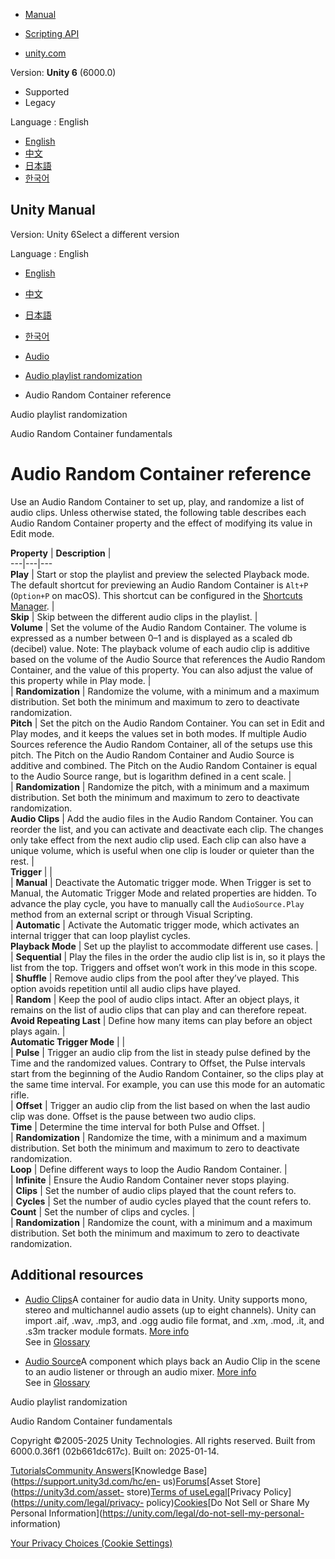 [](https://docs.unity3d.com)

  * [Manual](../Manual/index.html)
  * [Scripting API](../ScriptReference/index.html)

  * [unity.com](https://unity.com/)

Version: **Unity 6** (6000.0)

  * Supported
  * Legacy

Language : English

  * [English](/Manual/AudioRandomContainer-UI.html)
  * [中文](/cn/current/Manual/AudioRandomContainer-UI.html)
  * [日本語](/ja/current/Manual/AudioRandomContainer-UI.html)
  * [한국어](/kr/current/Manual/AudioRandomContainer-UI.html)

[](https://docs.unity3d.com)

## Unity Manual

Version: Unity 6Select a different version

Language : English

  * [English](/Manual/AudioRandomContainer-UI.html)
  * [中文](/cn/current/Manual/AudioRandomContainer-UI.html)
  * [日本語](/ja/current/Manual/AudioRandomContainer-UI.html)
  * [한국어](/kr/current/Manual/AudioRandomContainer-UI.html)

  * [Audio](Audio.html)
  * [Audio playlist randomization](AudioRandomContainer.html)
  * Audio Random Container reference

[](AudioRandomContainer.html)

Audio playlist randomization

[](AudioRandomContainer-fundamentals.html)

Audio Random Container fundamentals

# Audio Random Container reference

Use an Audio Random Container to set up, play, and randomize a list of audio
clips. Unless otherwise stated, the following table describes each Audio
Random Container property and the effect of modifying its value in Edit mode.

**Property** | **Description** |   
---|---|---  
**Play** | Start or stop the playlist and preview the selected Playback mode. The default shortcut for previewing an Audio Random Container is `Alt+P` (`Option+P` on macOS). This shortcut can be configured in the [Shortcuts Manager](ShortcutsManager.html). |   
**Skip** | Skip between the different audio clips in the playlist. |   
**Volume** | Set the volume of the Audio Random Container. The volume is expressed as a number between 0–1 and is displayed as a scaled db (decibel) value. Note: The playback volume of each audio clip is additive based on the volume of the Audio Source that references the Audio Random Container, and the value of this property. You can also adjust the value of this property while in Play mode. |   
| **Randomization** | Randomize the volume, with a minimum and a maximum distribution. Set both the minimum and maximum to zero to deactivate randomization.  
**Pitch** | Set the pitch on the Audio Random Container. You can set in Edit and Play modes, and it keeps the values set in both modes. If multiple Audio Sources reference the Audio Random Container, all of the setups use this pitch. The Pitch on the Audio Random Container and Audio Source is additive and combined. The Pitch on the Audio Random Container is equal to the Audio Source range, but is logarithm defined in a cent scale. |   
| **Randomization** | Randomize the pitch, with a minimum and a maximum distribution. Set both the minimum and maximum to zero to deactivate randomization.  
**Audio Clips** | Add the audio files in the Audio Random Container. You can reorder the list, and you can activate and deactivate each clip. The changes only take effect from the next audio clip used. Each clip can also have a unique volume, which is useful when one clip is louder or quieter than the rest. |   
**Trigger** |  |   
| **Manual** | Deactivate the Automatic trigger mode. When Trigger is set to Manual, the Automatic Trigger Mode and related properties are hidden. To advance the play cycle, you have to manually call the `AudioSource.Play` method from an external script or through Visual Scripting.  
| **Automatic** | Activate the Automatic trigger mode, which activates an internal trigger that can loop playlist cycles.  
**Playback Mode** | Set up the playlist to accommodate different use cases. |   
| **Sequential** | Play the files in the order the audio clip list is in, so it plays the list from the top. Triggers and offset won’t work in this mode in this scope.  
| **Shuffle** | Remove audio clips from the pool after they’ve played. This option avoids repetition until all audio clips have played.  
| **Random** | Keep the pool of audio clips intact. After an object plays, it remains on the list of audio clips that can play and can therefore repeat.  
**Avoid Repeating Last** | Define how many items can play before an object plays again. |   
**Automatic Trigger Mode** |  |   
| **Pulse** | Trigger an audio clip from the list in steady pulse defined by the Time and the randomized values. Contrary to Offset, the Pulse intervals start from the beginning of the Audio Random Container, so the clips play at the same time interval. For example, you can use this mode for an automatic rifle.  
| **Offset** | Trigger an audio clip from the list based on when the last audio clip was done. Offset is the pause between two audio clips.  
**Time** | Determine the time interval for both Pulse and Offset. |   
| **Randomization** | Randomize the time, with a minimum and a maximum distribution. Set both the minimum and maximum to zero to deactivate randomization.  
**Loop** | Define different ways to loop the Audio Random Container. |   
| **Infinite** | Ensure the Audio Random Container never stops playing.  
| **Clips** | Set the number of audio clips played that the count refers to.  
| **Cycles** | Set the number of audio cycles played that the count refers to.  
**Count** | Set the number of clips and cycles. |   
| **Randomization** | Randomize the count, with a minimum and a maximum distribution. Set both the minimum and maximum to zero to deactivate randomization.  
  
## Additional resources

  * [Audio Clips](class-AudioClip.html)A container for audio data in Unity. Unity supports mono, stereo and multichannel audio assets (up to eight channels). Unity can import .aif, .wav, .mp3, and .ogg audio file format, and .xm, .mod, .it, and .s3m tracker module formats. [More info](class-AudioClip.html)  
See in [Glossary](Glossary.html#AudioClip)

  * [Audio Source](class-AudioSource.html)A component which plays back an Audio Clip in the scene to an audio listener or through an audio mixer. [More info](class-AudioSource.html)  
See in [Glossary](Glossary.html#AudioSource)

[](AudioRandomContainer.html)

Audio playlist randomization

[](AudioRandomContainer-fundamentals.html)

Audio Random Container fundamentals

Copyright ©2005-2025 Unity Technologies. All rights reserved. Built from
6000.0.36f1 (02b661dc617c). Built on: 2025-01-14.

[Tutorials](https://learn.unity.com/)[Community
Answers](https://answers.unity3d.com)[Knowledge
Base](https://support.unity3d.com/hc/en-
us)[Forums](https://forum.unity3d.com)[Asset Store](https://unity3d.com/asset-
store)[Terms of
use](https://docs.unity3d.com/Manual/TermsOfUse.html)[Legal](https://unity.com/legal)[Privacy
Policy](https://unity.com/legal/privacy-
policy)[Cookies](https://unity.com/legal/cookie-policy)[Do Not Sell or Share
My Personal Information](https://unity.com/legal/do-not-sell-my-personal-
information)

[Your Privacy Choices (Cookie Settings)](javascript:void\(0\);)

